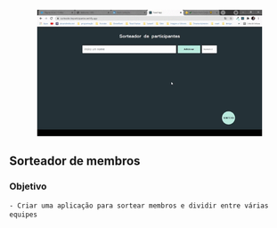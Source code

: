 <p align="center">
  <img alt="sorteador" src="./2021-07-16 11-34-55.gif" width="80%">
</p>


## Sorteador de membros 
  ### Objetivo
    - Criar uma aplicação para sortear membros e dividir entre várias equipes
